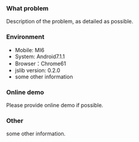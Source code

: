 ### What problem

Description of the problem, as detailed as possible.

### Environment

- Mobile: MI6
- System: Android7.1.1
- Browser：Chrome61
- jslib version: 0.2.0
- some other information

### Online demo

Please provide online demo if possible.

### Other

some other information.

